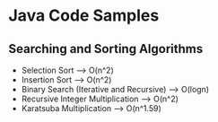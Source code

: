 # Java Code Samples
## Searching and Sorting Algorithms
* Selection Sort --> O(n^2)
* Insertion Sort --> O(n^2)
* Binary Search (Iterative and Recursive) --> O(logn)
* Recursive Integer Multiplication --> O(n^2)
* Karatsuba Multiplication --> O(n^1.59)

